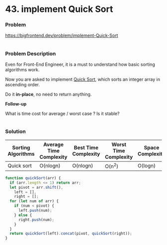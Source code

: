 # 43. implement Quick Sort

### Problem

https://bigfrontend.dev/problem/implement-Quick-Sort

#

### Problem Description

Even for Front-End Engineer, it is a must to understand how basic sorting algorithms work.

Now you are asked to implement [Quick Sort](https://en.wikipedia.org/wiki/Quicksort), which sorts an integer array in ascending order.

Do it **in-place**, no need to return anything.

**Follow-up**

What is time cost for average / worst case ? Is it stable?

#

### Solution

| Sorting Algorithms | Average Time Complexity | Best Time Complexity | Worst Time Complexity | Space Complexity | Stability |
| ------------------ | ----------------------- | -------------------- | --------------------- | ---------------- | --------- |
| Quick sort         | O(nlogn)                | O(nlogn)             | O(n<sup>2</sup>)      | O(logn)          | unstable  |

```js
function quickSort(arr) {
  if (arr.length <= 1) return arr;
  let pivot = arr.shift(),
    left = [],
    right = [];
  for (let num of arr) {
    if (num < pivot) {
      left.push(num);
    } else {
      right.push(num);
    }
  }
  return quickSort(left).concat(pivot, quickSort(right));
}
```
